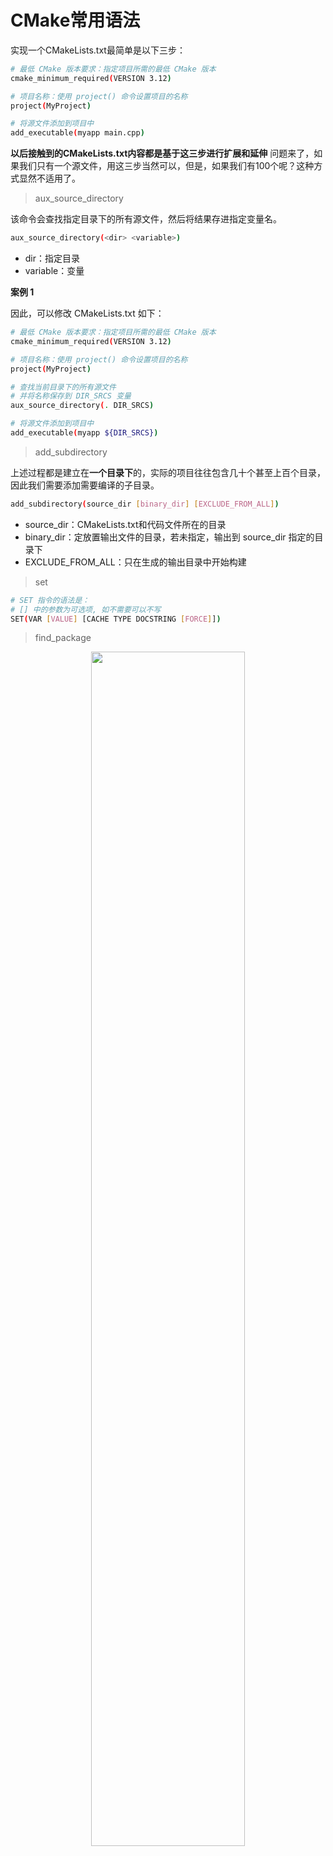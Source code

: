 # CMake常用语法

实现一个CMakeLists.txt最简单是以下三步：

```bash
# 最低 CMake 版本要求：指定项目所需的最低 CMake 版本
cmake_minimum_required(VERSION 3.12)

# 项目名称：使用 project() 命令设置项目的名称
project(MyProject)

# 将源文件添加到项目中
add_executable(myapp main.cpp)
```

**以后接触到的CMakeLists.txt内容都是基于这三步进行扩展和延伸**
问题来了，如果我们只有一个源文件，用这三步当然可以，但是，如果我们有100个呢？这种方式显然不适用了。

> aux_source_directory

该命令会查找指定目录下的所有源文件，然后将结果存进指定变量名。

```bash
aux_source_directory(<dir> <variable>)
```

- dir：指定目录
- variable：变量

**案例 1**

因此，可以修改 CMakeLists.txt 如下：

```bash
# 最低 CMake 版本要求：指定项目所需的最低 CMake 版本
cmake_minimum_required(VERSION 3.12)

# 项目名称：使用 project() 命令设置项目的名称
project(MyProject)

# 查找当前目录下的所有源文件
# 并将名称保存到 DIR_SRCS 变量
aux_source_directory(. DIR_SRCS)

# 将源文件添加到项目中
add_executable(myapp ${DIR_SRCS})
```

> add_subdirectory

上述过程都是建立在**一个目录下**的，实际的项目往往包含几十个甚至上百个目录，因此我们需要添加需要编译的子目录。

```bash
add_subdirectory(source_dir [binary_dir] [EXCLUDE_FROM_ALL])
```

- source_dir：CMakeLists.txt和代码文件所在的目录
- binary_dir：定放置输出文件的目录，若未指定，输出到 source_dir 指定的目录下
- EXCLUDE_FROM_ALL：只在生成的输出目录中开始构建

> set

```bash
# SET 指令的语法是：
# [] 中的参数为可选项, 如不需要可以不写
SET(VAR [VALUE] [CACHE TYPE DOCSTRING [FORCE]])
```

> find_package

<div align=center> <img src=https://mubaicppnio.oss-cn-shanghai.aliyuncs.com/20230621151341.png width=70%/> </div>
